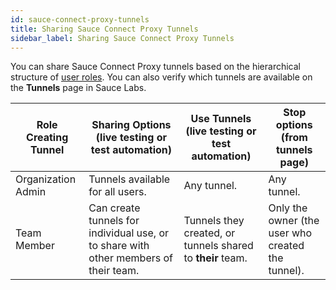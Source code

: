 ```yaml
---
id: sauce-connect-proxy-tunnels
title: Sharing Sauce Connect Proxy Tunnels
sidebar_label: Sharing Sauce Connect Proxy Tunnels
---
```

You can share Sauce Connect Proxy tunnels based on the hierarchical structure of [user roles](https://sauce-docs.com/basics/account-team-management/managing-user-info). You can also verify which tunnels are available on the **Tunnels** page in Sauce Labs.

| Role Creating Tunnel  | Sharing Options (live testing or test automation) | Use Tunnels (live testing or test automation) | Stop options (from tunnels page) |
| ------------- | ------------- | ------------- | ------------- |
| Organization Admin  | Tunnels available for all users.  | Any tunnel.  | Any tunnel.  |
| Team Member  | Can create tunnels for individual use, or to share with other members of their team.  | Tunnels they created, or tunnels shared to **their** team.  | Only the owner (the user who created the tunnel).  |
